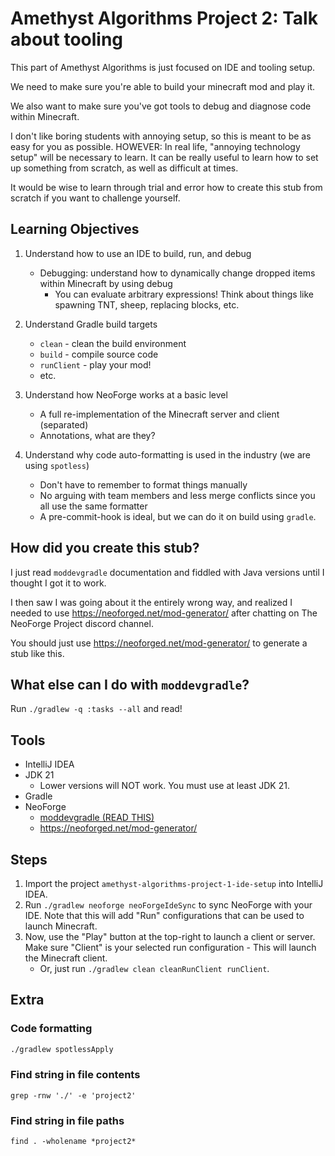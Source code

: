# Amethyst Algorithms Project 2: Talk about tooling

This part of Amethyst Algorithms is just focused on IDE and tooling setup.

We need to make sure you're able to build your minecraft mod and play it.

We also want to make sure you've got tools to debug and diagnose code within Minecraft.

I don't like boring students with annoying setup, so this is meant to be as easy for you as possible.
HOWEVER: In real life, "annoying technology setup" will be necessary to learn. It can be really useful to learn how to set up something from scratch, as well as difficult at times.

It would be wise to learn through trial and error how to create this stub from scratch if you want to challenge yourself.

## Learning Objectives

1. Understand how to use an IDE to build, run, and debug
   - Debugging: understand how to dynamically change dropped items within Minecraft by using debug
     - You can evaluate arbitrary expressions! Think about things like spawning TNT, sheep, replacing blocks, etc.

2. Understand Gradle build targets
   - `clean` - clean the build environment
   - `build` - compile source code
   - `runClient` - play your mod!
   - etc.

3. Understand how NeoForge works at a basic level
   - A full re-implementation of the Minecraft server and client (separated)
   - Annotations, what are they?

4. Understand why code auto-formatting is used in the industry (we are using `spotless`)
   - Don't have to remember to format things manually
   - No arguing with team members and less merge conflicts since you all use the same formatter
   - A pre-commit-hook is ideal, but we can do it on build using `gradle`.

## How did you create this stub?

I just read `moddevgradle` documentation and fiddled with Java versions until I thought I got it to work.

I then saw I was going about it the entirely wrong way, and realized I needed to use <https://neoforged.net/mod-generator/> after chatting on The NeoForge Project discord channel.

You should just use <https://neoforged.net/mod-generator/> to generate a stub like this.

## What else can I do with `moddevgradle`?

Run `./gradlew -q :tasks --all` and read!

## Tools

- IntelliJ IDEA
- JDK 21
  - Lower versions will NOT work. You must use at least JDK 21.
- Gradle
- NeoForge
  - [moddevgradle (READ THIS)](https://projects.neoforged.net/neoforged/moddevgradle)
  - <https://neoforged.net/mod-generator/>

## Steps

1. Import the project `amethyst-algorithms-project-1-ide-setup` into IntelliJ IDEA.
2. Run `./gradlew neoforge neoForgeIdeSync` to sync NeoForge with your IDE. Note that this will add "Run" configurations that can be used to launch Minecraft.
3. Now, use the "Play" button at the top-right to launch a client or server. Make sure "Client" is your selected run configuration - This will launch the Minecraft client.
   - Or, just run `./gradlew clean cleanRunClient runClient`.

## Extra

### Code formatting

```bash
./gradlew spotlessApply
```

### Find string in file contents

    grep -rnw './' -e 'project2'

### Find string in file paths

    find . -wholename *project2*

